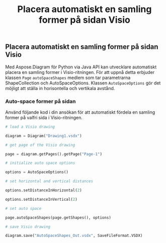 ﻿---
title: Placera automatiskt en samling former på sidan Visio
type: docs
weight: 30
url: /sv/python-java/auto-space-a-collection-of-shapes-in-the-visio-page/
---
## **Placera automatiskt en samling former på sidan Visio**
Med Aspose.Diagram för Python via Java API kan utvecklare automatiskt placera en samling former i Visio-ritningen. För att uppnå detta erbjuder klassen `Page` `autoSpaceShapes` medlem som tar parametrarna ShapeCollection och AutoSpaceOptions. Klassen `AutoSpaceOptions` gör det möjligt att ställa in horisontella och vertikala avstånd.

### **Auto-space former på sidan**
Använd följande kod i din ansökan för att automatiskt fördela en samling former på valfri sida i Visio-ritningen.

``` python
# load a Visio drawing

diagram = Diagram("Drawing1.vsdx")

# get page of the Visio drawing

page = diagram.getPages().getPage("Page-1")

# initialize auto space options

options = AutoSpaceOptions()

# set horizontal and vertical distances

options.setDistanceInHorizontal(2)

options.setDistanceInVertical(2)

# set auto space 

page.autoSpaceShapes(page.getShapes(), options)

# save Visio drawing

diagram.save("AutoSpaceShapes_Out.vsdx", SaveFileFormat.VSDX)

```
